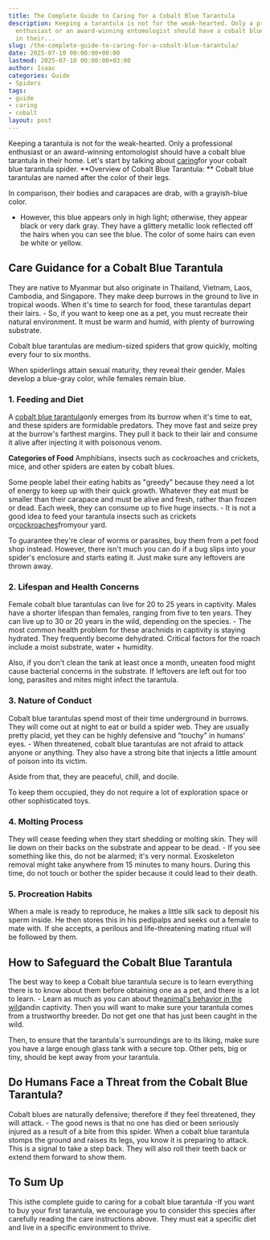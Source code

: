 ```yaml
---
title: The Complete Guide to Caring for a Cobalt Blue Tarantula
description: Keeping a tarantula is not for the weak-hearted. Only a professional
  enthusiast or an award-winning entomologist should have a cobalt blue tarantula
  in their...
slug: /the-complete-guide-to-caring-for-a-cobalt-blue-tarantula/
date: 2025-07-10 00:00:00+00:00
lastmod: 2025-07-10 00:00:00+03:00
author: Isaac
categories: Guide
- Spiders
tags:
- guide
- caring
- cobalt
layout: post
---
```

Keeping a tarantula is not for the weak-hearted. Only a professional enthusiast or an award-winning entomologist should have a cobalt blue tarantula in their home. Let's start by talking about [caring](https://pestpolicy.com/selecting-and-caring-for-a-live-christmas-tree/)for your cobalt blue tarantula spider. **Overview of Cobalt Blue Tarantula: ** Cobalt blue tarantulas are named after the color of their legs.

In comparison, their bodies and carapaces are drab, with a grayish-blue color.

- However, this blue appears only in high light; otherwise, they appear black or very dark gray. They have a glittery metallic look reflected off the hairs when you can see the blue. The color of some hairs can even be white or yellow.

##  **Care Guidance for a Cobalt Blue Tarantula**

They are native to Myanmar but also originate in Thailand, Vietnam, Laos, Cambodia, and Singapore. They make deep burrows in the ground to live in tropical woods. When it's time to search for food, these tarantulas depart their lairs. - So, if you want to keep one as a pet, you must recreate their natural environment. It must be warm and humid, with plenty of burrowing substrate.

Cobalt blue tarantulas are medium-sized spiders that grow quickly, molting every four to six months.

When spiderlings attain sexual maturity, they reveal their gender. Males develop a blue-gray color, while females remain blue.

###  **1. Feeding and Diet**

A [cobalt blue tarantula](https://www.topflightdubia.com/cobalt-blue-tarantula-care)only emerges from its burrow when it's time to eat, and these spiders are formidable predators. They move fast and seize prey at the burrow's farthest margins. They pull it back to their lair and consume it alive after injecting it with poisonous venom.

**Categories of Food** Amphibians, insects such as cockroaches and crickets, mice, and other spiders are eaten by cobalt blues.

Some people label their eating habits as "greedy" because they need a lot of energy to keep up with their quick growth. Whatever they eat must be smaller than their carapace and must be alive and fresh, rather than frozen or dead. Each week, they can consume up to five huge insects. - It is not a good idea to feed your tarantula insects such as crickets or[cockroaches](https://pestpolicy.com/what-animals-eat-cockroaches/)fromyour yard.

To guarantee they're clear of worms or parasites, buy them from a pet food shop instead. However, there isn't much you can do if a bug slips into your spider's enclosure and starts eating it. Just make sure any leftovers are thrown away.

###  **2. Lifespan and Health Concerns**

Female cobalt blue tarantulas can live for 20 to 25 years in captivity. Males have a shorter lifespan than females, ranging from five to ten years. They can live up to 30 or 20 years in the wild, depending on the species. - The most common health problem for these arachnids in captivity is staying hydrated. They frequently become dehydrated. Critical factors for the roach include a moist substrate, water + humidity.

Also, if you don't clean the tank at least once a month, uneaten food might cause bacterial concerns in the substrate. If leftovers are left out for too long, parasites and mites might infect the tarantula.

###  **3. Nature of Conduct**

Cobalt blue tarantulas spend most of their time underground in burrows. They will come out at night to eat or build a spider web. They are usually pretty placid, yet they can be highly defensive and "touchy" in humans' eyes. - When threatened, cobalt blue tarantulas are not afraid to attack anyone or anything. They also have a strong bite that injects a little amount of poison into its victim.

Aside from that, they are peaceful, chill, and docile.

To keep them occupied, they do not require a lot of exploration space or other sophisticated toys.

###  **4. Molting Process**

They will cease feeding when they start shedding or molting skin. They will lie down on their backs on the substrate and appear to be dead. - If you see something like this, do not be alarmed; it's very normal. Exoskeleton removal might take anywhere from 15 minutes to many hours. During this time, do not touch or bother the spider because it could lead to their death.

###  **5. Procreation Habits**

When a male is ready to reproduce, he makes a little silk sack to deposit his sperm inside. He then stores this in his pedipalps and seeks out a female to mate with. If she accepts, a perilous and life-threatening mating ritual will be followed by them.

##  **How to Safeguard the Cobalt Blue Tarantula**

The best way to keep a Cobalt blue tarantula secure is to learn everything there is to know about them before obtaining one as a pet, and there is a lot to learn. - Learn as much as you can about the[animal's behavior in the wild](https://pestpolicy.com/is-wall-gecko-poisonous-if-eaten/)andin captivity. Then you will want to make sure your tarantula comes from a trustworthy breeder. Do not get one that has just been caught in the wild.

Then, to ensure that the tarantula's surroundings are to its liking, make sure you have a large enough glass tank with a secure top. Other pets, big or tiny, should be kept away from your tarantula.

##  **Do Humans Face a Threat from the Cobalt Blue Tarantula?**

Cobalt blues are naturally defensive; therefore if they feel threatened, they will attack. - The good news is that no one has died or been seriously injured as a result of a bite from this spider. When a cobalt blue tarantula stomps the ground and raises its legs, you know it is preparing to attack. This is a signal to take a step back. They will also roll their teeth back or extend them forward to show them.

##  **To Sum Up**

This isthe complete guide to caring for a cobalt blue tarantula -If you want to buy your first tarantula, we encourage you to consider this species after carefully reading the care instructions above. They must eat a specific diet and live in a specific environment to thrive.